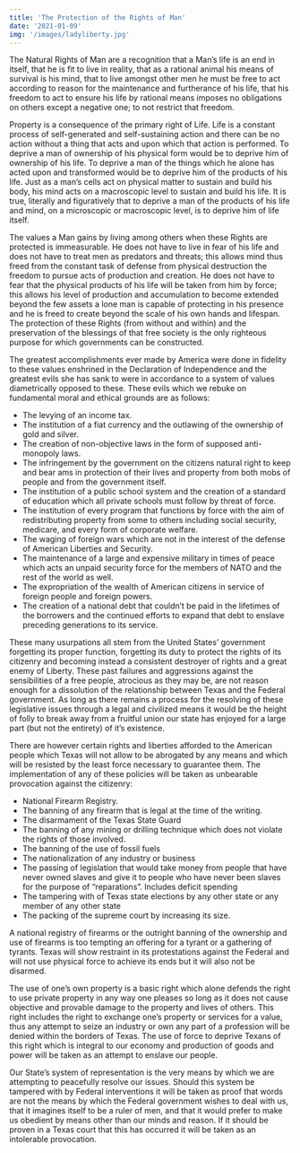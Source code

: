 ```yaml
---
title: 'The Protection of the Rights of Man'
date: '2021-01-09'
img: '/images/ladyliberty.jpg'
---
```


The Natural Rights of Man are a recognition that a Man’s life is an end in itself, that he is fit to live in reality, that as a rational animal his means of survival is his mind, that to live amongst other men he must be free to act according to reason for the maintenance and furtherance of his life, that his freedom to act to ensure his life by rational means imposes no obligations on others except a negative one; to not restrict that freedom.

Property is a consequence of the primary right of Life. Life is a constant process of self-generated and self-sustaining action and there can be no action without a thing that acts and upon which that action is performed. To deprive a man of ownership of his physical form would be to deprive him of ownership of his life. To deprive a man of the things which he alone has acted upon and transformed would be to deprive him of the products of his life. Just as a man’s cells act on physical matter to sustain and build his body, his mind acts on a macroscopic level to sustain and build his life. It is true, literally and figuratively that to deprive a man of the products of his life and mind, on a microscopic or macroscopic level, is to deprive him of life itself. 

The values a Man gains by living among others when these Rights are protected is immeasurable. He does not have to live in fear of his life and does not have to treat men as predators and threats; this allows mind thus freed from the constant task of defense from physical destruction the freedom to pursue acts of production and creation. He does not have to fear that the physical products of his life will be taken from him by force; this allows his level of production and accumulation to become extended beyond the few assets a lone man is capable of protecting in his presence and he is freed to create beyond the scale of his own hands and lifespan. The protection of these Rights (from without and within) and the preservation of the blessings of that free society is the only righteous purpose for which governments can be constructed.

The greatest accomplishments ever made by America were done in fidelity to these values enshrined in the Declaration of Independence and the greatest evils she has sank to were in accordance to a system of values diametrically opposed to these. These evils which we rebuke on fundamental moral and ethical grounds are as follows:


- The levying of an income tax.
- The institution of a fiat currency and the outlawing of the ownership of gold and silver.
- The creation of non-objective laws in the form of supposed anti-monopoly laws.
- The infringement by the government on the citizens natural right to keep and bear ams in protection of their lives and property from both mobs of people and from the government itself.
- The institution of a public school system and the creation of a standard of education which all private schools must follow by threat of force.
- The institution of every program that functions by force with the aim of redistributing property from some to others including social security, medicare, and every form of corporate welfare.
- The waging of foreign wars which are not in the interest of the defense of American Liberties and Security.
- The maintenance of a large and expensive military in times of peace which acts an unpaid security force for the members of NATO and the rest of the world as well.
- The expropriation of the wealth of American citizens in service of foreign people and foreign powers.
- The creation of a national debt that couldn’t be paid in the lifetimes of the borrowers and the continued efforts to expand that debt to enslave preceding generations to its service.


These many usurpations all stem from the United States’ government forgetting its proper function, forgetting its duty to protect the rights of its citizenry and becoming instead a consistent destroyer of rights and a great enemy of Liberty. These past failures and aggressions against the sensibilities of a free people, atrocious as they may be, are not reason enough for a dissolution of the relationship between Texas and the Federal government. As long as there remains a process for the resolving of these legislative issues through a legal and civilized means it would be the height of folly to break away from a fruitful union our state has enjoyed for a large part (but not the entirety) of it’s existence. 

There are however certain rights and liberties afforded to the American people which Texas will not allow to be abrogated by any means and which will be resisted by the least force necessary to guarantee them. The implementation of any of these policies will be taken as unbearable provocation against the citizenry:

- National Firearm Registry.
- The banning of any firearm that is legal at the time of the writing.
- The disarmament of the Texas State Guard
- The banning of any mining or drilling technique which does not violate the rights of those involved.
- The banning of the use of fossil fuels
- The nationalization of any industry or business
- The passing of legislation that would take money from people that have never owned slaves and give it to people who have never been slaves for the purpose of “reparations”. Includes deficit spending
- The tampering with of Texas state elections by any other state or any member of any other state
- The packing of the supreme court by increasing its size.
	
A national registry of firearms or the outright banning of the ownership and use of firearms is too tempting an offering for a tyrant or a gathering of tyrants. Texas will show restraint in its protestations against the Federal and will not use physical force to achieve its ends but it will also not be disarmed. 

The use of one’s own property is a basic right which alone defends the right to use private property in any way one pleases so long as it does not cause objective and provable damage to the property and lives of others. This right includes the right to exchange one’s property or services for a value, thus any attempt to seize an industry or own any part of a profession will be denied within the borders of Texas. The use of force to deprive Texans of this right which is integral to our economy and production of goods and power will be taken as an attempt to enslave our people.

Our State’s system of representation is the very means by which we are attempting to peacefully resolve our issues. Should this system be tampered with by Federal interventions it will be taken as proof that words are not the means by which the Federal government wishes to deal with us, that it imagines itself to be a ruler of men, and that it would prefer to make us obedient by means other than our minds and reason. If it should be proven in a Texas court that this has occurred it will be taken as an intolerable provocation.